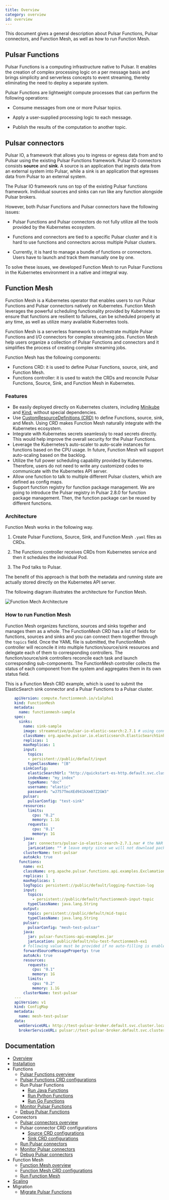 ```yaml
---
title: Overview
category: overview
id: overview
---
```


This document gives a general description about Pulsar Functions, Pulsar connectors, and Function Mesh, as well as how to run Function Mesh.

## Pulsar Functions

Pulsar Functions is a computing infrastructure native to Pulsar. It enables the creation of complex processing logic on a per message basis and brings simplicity and serverless concepts to event streaming, thereby eliminating the need to deploy a separate system.

Pulsar Functions are lightweight compute processes that can perform the following operations:

- Consume messages from one or more Pulsar topics.

- Apply a user-supplied processing logic to each message.

- Publish the results of the computation to another topic.

## Pulsar connectors

Pulsar IO, a framework that allows you to ingress or egress data from and to Pulsar using the existing Pulsar Functions framework. Pulsar IO connectors consists **source** and **sink**. A source is an application that ingests data from an external system into Pulsar, while a sink is an application that egresses data from Pulsar to an external system.

The Pulsar IO framework runs on top of the existing Pulsar functions framework. Individual sources and sinks can run like any function alongside Pulsar brokers.

However, both Pulsar Functions and Pulsar connectors have the following issues:

- Pulsar Functions and Pulsar connectors do not fully utilize all the tools provided by the Kubernetes ecosystem.

- Functions and connectors are tied to a specific Pulsar cluster and it is hard to use functions and connectors across multiple Pulsar clusters.

- Currently, it is hard to manage a bundle of functions or connectors. Users have to launch and track them manually one by one.

To solve these issues, we developed Function Mesh to run Pulsar Functions in the Kubernetes environment in a native and integral way.

## Function Mesh

Function Mesh is a Kubernetes operator that enables users to run Pulsar Functions and Pulsar connectors natively on Kubernetes. Function Mesh leverages the powerful scheduling functionality provided by Kubernetes to ensure that functions are resilient to failures, can be scheduled properly at any time, as well as utilize many available Kubernetes tools.

Function Mesh is a serverless framework to orchestrate multiple Pulsar Functions and I/O connectors for complex streaming jobs. Function Mesh help users organize a collection of Pulsar Functions and connectors and it simplifies the process of creating complex streaming jobs.

Function Mesh has the following components:

- Functions CRD: it is used to define Pulsar Functions, source, sink, and Function Mesh.
- Functions controller: it is used to watch the CRDs and reconcile Pulsar Functions, Source, Sink, and Function Mesh in Kubernetes.

### Features

- Be easily deployed directly on Kubernetes clusters, including [Minikube](https://github.com/kubernetes/minikube) and [Kind](https://kind.sigs.k8s.io/docs/user/quick-start/), without special dependencies.
- Use [CustomResourceDefinitions (CRD)](https://kubernetes.io/docs/concepts/extend-kubernetes/api-extension/custom-resources/) to define Functions, source, sink, and Mesh. Using CRD makes Function Mesh naturally integrate with the Kubernetes ecosystem.
- Integrate with Kubernetes secrets seamlessly to read secrets directly. This would help improve the overall security for the Pulsar Functions.
- Leverage the Kubernetes’s auto-scaler to auto-scale instances for functions based on the CPU usage. In future, Function Mesh will support auto-scaling based on the backlog.
- Utilize the full power scheduling capability provided by Kubernetes. Therefore, users do not need to write any customized codes to communicate with the Kubernetes API server.
- Allow one function to talk to multiple different Pulsar clusters, which are defined as config maps.
- Support function registry for function package management. We are going to introduce the Pulsar registry in Pulsar 2.8.0 for function package management. Then, the function package can be reused by different functions.

### Architecture

Function Mesh works in the following way.

1. Create Pulsar Functions, Source, Sink, and Function Mesh `.yaml` files as CRDs.

2. The Functions controller receives CRDs from Kubernetes service and then it schedules the individual Pod.

3. The Pod talks to Pulsar.

The benefit of this approach is that both the metadata and running state are actually stored directly on the Kubernetes API server.

The following diagram illustrates the architecture for Function Mesh.

![Function Mech Architecture](./assets/function-mesh-architecture.png)

### How to run Function Mesh

Function Mesh organizes functions, sources and sinks together and manages them as a whole. The FunctionMesh CRD has a list of fields for functions, sources and sinks and you can connect them together through the `topics` field. Once the YAML file is submitted, the FunctionMesh controller will reconcile it into multiple function/source/sink resources and delegate each of them to corresponding controllers. The function/source/sink controllers reconcile each task and launch corresponding sub-components. The FunctionMesh controller collects the status of each component from the system and aggregates them in its own status field.

This is a Function Mesh CRD example, which is used to submit the ElasticSearch sink connector and a Pulsar Functions to a Pulsar cluster.

```yaml
    apiVersion: compute.functionmesh.io/v1alpha1
    kind: FunctionMesh
    metadata:
      name: functionmesh-sample
    spec:
      sinks:
        name: sink-sample
        image: streamnative/pulsar-io-elastic-search:2.7.1 # using connector image here
        className: org.apache.pulsar.io.elasticsearch.ElasticSearchSink
        replicas: 1
        maxReplicas: 1
        input:
          topics:
          - persistent://public/default/input
          typeClassName: "[B"
        sinkConfig:
          elasticSearchUrl: "http://quickstart-es-http.default.svc.cluster.local:9200"
          indexName: "my_index"
          typeName: "doc"
          username: "elastic"
          password: "wJ757TmoXEd941kXm07Z2GW3"
        pulsar:
          pulsarConfig: "test-sink"
        resources:
          limits:
            cpu: "0.2"
            memory: 1.1G
          requests:
            cpu: "0.1"
            memory: 1G
        java:
          jar: connectors/pulsar-io-elastic-search-2.7.1.nar # the NAR location in image
          jarLocation: "" # leave empty since we will not download package from Pulsar Packages
        clusterName: test-pulsar
        autoAck: true
      functions:
        name: ex1
        className: org.apache.pulsar.functions.api.examples.ExclamationFunction
        replicas: 1
        maxReplicas: 1
        logTopic: persistent://public/default/logging-function-log
        input:
          topics:
            - persistent://public/default/functionmesh-input-topic
          typeClassName: java.lang.String
        output:
          topic: persistent://public/default/mid-topic
          typeClassName: java.lang.String
        pulsar:
          pulsarConfig: "mesh-test-pulsar"
        java:
          jar: pulsar-functions-api-examples.jar
          jarLocation: public/default/nlu-test-functionmesh-ex1
        # following value must be provided if no auto-filling is enabled
        forwardSourceMessageProperty: true
        autoAck: true
        resources:
          requests:
            cpu: "0.1"
            memory: 1G
          limits:
            cpu: "0.2"
            memory: 1.1G
        clusterName: test-pulsar
    ---
    apiVersion: v1
    kind: ConfigMap
    metadata:
      name: mesh-test-pulsar
    data:
      webServiceURL: http://test-pulsar-broker.default.svc.cluster.local:8080
      brokerServiceURL: pulsar://test-pulsar-broker.default.svc.cluster.local:6650
```

## Documentation

- [Overview](/overview.md)
- [Installation](/install-function-mesh.md)
- Functions
  - [Pulsar Functions overview](/functions/function-overview.md)
  - [Pulsar Functions CRD configurations](/functions/function-crd.md)
  - Run Pulsar Functions
    - [Run Java Functions](/functions/run-function/run-java-function.md)
    - [Run Python Functions](/functions/run-function/run-python-function.md)
    - [Run Go Functions](/functions/run-function/run-go-function.md)
  - [Monitor Pulsar Functions](/functions/function-monitor.md)
  - [Debug Pulsar Functions](/functions/function-debug.md)
- Connectors
  - [Pulsar connectors overview](/connectors/pulsar-io-overview.md)
  - Pulsar connector CRD configurations
    - [Source CRD configurations](/connectors/io-crd-config/source-crd-config.md)
    - [Sink CRD configurations](/connectors/io-crd-config/sink-crd-config.md)
  - [Run Pulsar connectors](/connectors/run-connector.md)
  - [Monitor Pulsar connectors](/connectors/pulsar-io-monitoring.md)
  - [Debug Pulsar connectors](/connectors/pulsar-io-debug.md)
- Function Mesh
  - [Function Mesh overview](/function-mesh/function-mesh-overview.md)
  - [Function Mesh CRD configurations](/function-mesh/function-mesh-crd.md)
  - [Run Function Mesh](/function-mesh/run-function-mesh.md)
- [Scaling](/scaling.md)
- Migration
  - [Migrate Pulsar Functions](/migration/migrate-function.md)
